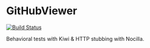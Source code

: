 # GitHubViewer

[![Build Status](https://travis-ci.org/modocache/GitHubViewer.png?branch=test-kiwi-2-2-4)](https://travis-ci.org/modocache/GitHubViewer)

Behavioral tests with Kiwi & HTTP stubbing with Nocilla.

